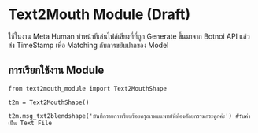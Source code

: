 # Text2Mouth Module (Draft)
ใช้ในงาน Meta Human ทำหน้าทีเล่นไฟล์เสียงที่ที่ถูก Generate ขึ้นมาจาก Botnoi API แล้วส่ง TimeStamp เพื่อ Matching กับการขยับปากของ Model

## การเรียกใช้งาน Module
``````````
from text2mouth_module import Text2MouthShape

t2m = Text2MouthShape()

t2m.msg_txt2blendshape('บันทึกรายการเรียบร้อยกรุณาพบแพทย์ที่ห้องศัลยกรรมกระดูกค่ะ') #รับค่าเป็น Text File
``````````



